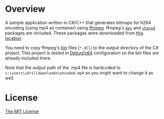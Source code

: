 # Overview

A sample application written in C#/C++ that generates bitmaps for h264 encoding (using mp4 as container) using [ffmpeg](https://www.ffmpeg.org/). ffmpeg's [`dev`](./ffmpeg-latest-win64-dev/) and [`shared`](./ffmpeg-latest-win64-shared/) packages are included. These packages were downloaded from [this location](https://ffmpeg.zeranoe.com/builds/win64/).

You need to copy ffmpeg's [bin](./ffmpeg-latest-win64-shared/bin/) files (`*.dll`) to the output directory of the C# project. This project is tested in [Debug|x64](./H264MP4Encode/bin/x64/Debug/) configuration so the bin files are already included there.

Note that the output path of the .mp4 file is hardcoded to `c:\users\idril\downloads\encoded.mp4` so you might want to change it as well.

# License

[The MIT License](./LICENSE.md)
